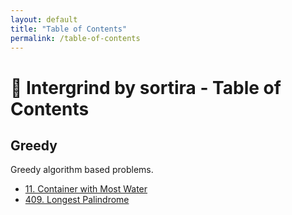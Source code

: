 ```yaml
---
layout: default
title: "Table of Contents"
permalink: /table-of-contents
---
```


# 📘 Intergrind by sortira - Table of Contents

## Greedy 

Greedy algorithm based problems.

- [11. Container with Most Water](https://sortira.github.io/intergrind/greedy/container-with-most-water)
- [409. Longest Palindrome](https://sortira.github.io/intergrind/greedy/longest-palindrome)


